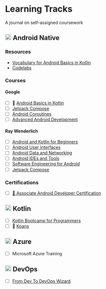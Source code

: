 # Learning Tracks

A journal on self-assigned coursework

## <img src="https://www.freepngimg.com/download/android/58505-system-application-operating-logo-android-software.png" width="20" height="20"> Android Native

### Resources

- [Vocabulary for Android Basics in Kotlin](https://developer.android.com/courses/android-basics-kotlin/android-basics-kotlin-vocab)
- [Codelabs](https://codelabs.developers.google.com/?cat=android)

### Courses

#### Google

- [ ] 🚧  [Android Basics in Kotlin](courses/android-native--google--android-basics-in-kotlin.md)
- [ ] [Jetpack Compose](courses/android-native--google--jetpack-compose.md)
- [ ] [Android Coroutines](courses/android-native--android-native--google--android-coroutines.md)
- [ ] [Advanced Android Development](courses/android-native--google--advanced-android-development.md)

#### Ray Wenderlich

- [ ] [Android and Kotlin for Beginners](courses/android-native--wenderlich--android-and-kotlin-for-beginners.md)
- [ ] [Android User Interfaces](courses/android-native--wenderlich--android-user-interfaces.md)
- [ ] [Android Data and Networking](courses/android-native--wenderlich--android-data-and-networking.md)
- [ ] [Android IDEs and Tools](courses/android-native--wenderlich--android-ides-and-tools.md)
- [ ] [Software Engineering for Android](courses/android-native--wenderlich--software-engineering-for-android.md)
- [ ] [Jetpack Compose](courses/android-native--wenderlich--android-user-interfaces.md)

### Certifications

- [ ] [🏅 Associate Android Developer Certification](https://developers.google.com/certification/associate-android-developer)

## <img src="https://kotlinlang.org/assets/images/apple-touch-icon.png?v2" width="20" height="20"> Kotlin

- [ ] [Kotlin Bootcamp for Programmers](courses/kotlin--google--kotlin-bootcamp-for-programmers.md)
- [ ] 🚧 [Koans](courses/kotlin--kotlin-docs--koans.md)

## <img src="https://swimburger.net/media/ppnn3pcl/azure.png" width="20" height="20"> Azure

- [ ] Microsoft Azure Training

## <img src="https://st3.depositphotos.com/9987990/16592/v/600/depositphotos_165929826-stock-illustration-devops-logotype-sign-of-infinity.jpg" height="20"> DevOps

- [ ] [From Dev To DevOps Wizard](courses/devops--egghead--from-dev-to-devops-wizard.md)

